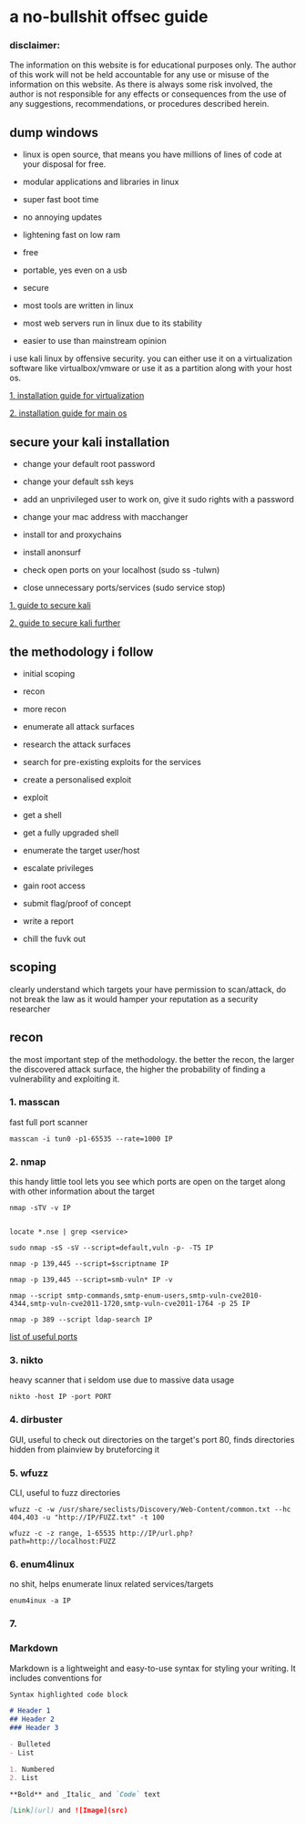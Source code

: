 # a no-bullshit offsec guide 

### disclaimer:
The information on this website is for educational purposes only. The author of this work will not be held accountable for any use or misuse of the information on this website. As there is always some risk involved, the author is not responsible for any effects or consequences from the use of any suggestions, recommendations, or procedures described herein. 


## dump windows 
 

- linux is open source, that means you have millions of lines of code at your disposal for free.

- modular applications and libraries in linux 

- super fast boot time

- no annoying updates 

- lightening fast on low ram

- free

- portable, yes even on a usb

- secure

- most tools are written in linux

- most web servers run in linux due to its stability


- easier to use than mainstream opinion


i use kali linux by offensive security. you can either use it on a virtualization software like virtualbox/vmware or use it as a partition along with your host os.

[1. installation guide for virtualization](https://phoenixnap.com/kb/how-to-install-kali-linux-on-virtualbox)

[2. installation guide for main os](https://techsprobe.com/how-to-install-kali-linux-2020-on-a-laptop-pc/)

## secure your kali installation

- change your default root password

- change your default ssh keys

- add an unprivileged user to work on, give it sudo rights with a password

- change your mac address with macchanger

- install tor and proxychains

- install anonsurf

- check open ports on your localhost (sudo ss -tulwn)

- close unnecessary ports/services (sudo service <service name> stop)


[1. guide to secure kali](https://alphacybersecurity.tech/how-to-secure-your-kali-linux-machine/)

[2. guide to secure kali further](https://thehacktoday.com/how-to-protect-yourself-while-hacking-in-kali-linux/)

## the methodology i follow


- initial scoping

- recon 

- more recon

- enumerate all attack surfaces

- research the attack surfaces

- search for pre-existing exploits for the services

- create a personalised exploit

- exploit

- get a shell

- get a fully upgraded shell

- enumerate the target user/host

- escalate privileges

- gain root access

- submit flag/proof of concept

- write a report

- chill the fuvk out


## scoping
clearly understand which targets your have permission to scan/attack, do not break the law as it would hamper your reputation as a security researcher

## recon

the most important step of the methodology.
the better the recon, the larger the discovered attack surface, the higher the probability of finding a vulnerability and exploiting it.


### 1. masscan

fast full port scanner
```
masscan -i tun0 -p1-65535 --rate=1000 IP
```
  
### 2. nmap

this handy little tool lets you see which ports are open on the target along with other information about the target

```
nmap -sTV -v IP 


locate *.nse | grep <service>

sudo nmap -sS -sV --script=default,vuln -p- -T5 IP

nmap -p 139,445 --script=$scriptname IP

nmap -p 139,445 --script=smb-vuln* IP -v

nmap --script smtp-commands,smtp-enum-users,smtp-vuln-cve2010-4344,smtp-vuln-cve2011-1720,smtp-vuln-cve2011-1764 -p 25 IP

nmap -p 389 --script ldap-search IP
 ``` 

[list of useful ports](https://sushant747.gitbooks.io/total-oscp-guide/content/list_of_common_ports.html)

### 3. nikto 

heavy scanner that i seldom use due to massive data usage
```
nikto -host IP -port PORT
```
### 4. dirbuster

GUI, useful to check out directories on the target's port 80, finds directories hidden from plainview by bruteforcing it

### 5. wfuzz

CLI, useful to fuzz directories
```
wfuzz -c -w /usr/share/seclists/Discovery/Web-Content/common.txt --hc 404,403 -u "http://IP/FUZZ.txt" -t 100

wfuzz -c -z range, 1-65535 http://IP/url.php?path=http://localhost:FUZZ
```
### 6. enum4linux

no shit, helps enumerate linux related services/targets

```
enum4inux -a IP
```

### 7.

### Markdown

Markdown is a lightweight and easy-to-use syntax for styling your writing. It includes conventions for

```markdown
Syntax highlighted code block

# Header 1
## Header 2
### Header 3

- Bulleted
- List

1. Numbered
2. List

**Bold** and _Italic_ and `Code` text

[Link](url) and ![Image](src)
```
